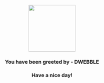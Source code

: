 <p align="center">
            <img src="https://raw.githubusercontent.com/PokeAPI/sprites/master/sprites/pokemon/557.png" width="150" height="150">
          </p>
          <h3 align="center">You have been greeted by - <b>DWEBBLE</b></h3>
          <h3 align="center">Have a nice day!</h3>
